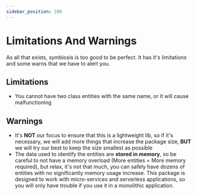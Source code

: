 ```yaml
---
sidebar_position: 100
---
```


# Limitations And Warnings

As all that exists, symbiosis is too good to be perfect. It has it's limitations and some warns that we have to alert you.

## Limitations

- You cannot have two class entities with the same name, or it will cause malfunctioning

## Warnings

- It's **NOT** our focus to ensure that this is a lightweight lib, so if it's necessary, we will add more things that increase the package size, **BUT** we will try our best to keep the size smallest as possible
- The data used to identify the entities are **stored in memory**, so be careful to not have a memory overload (More entities = More memory required), but relax, it's not that much, you can safely have dozens of entities with no significantly memory usage increase. This package is designed to work with micro-services and serverless applications, so you will only have trouble if you use it in a monolithic application.
